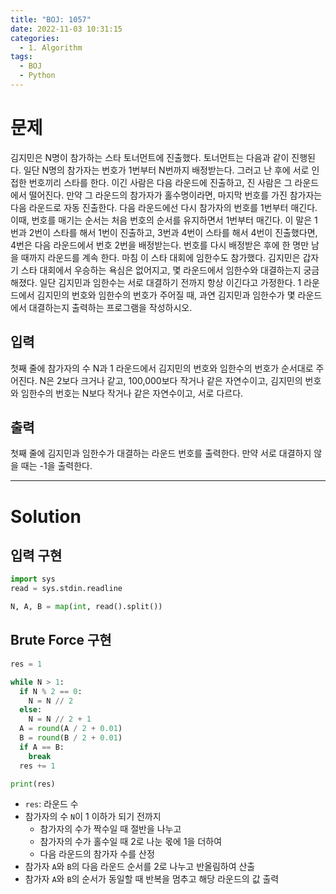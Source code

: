 ```yaml
---
title: "BOJ: 1057"
date: 2022-11-03 10:31:15
categories:
  - 1. Algorithm
tags:
  - BOJ
  - Python
---
```


# 문제

김지민은 N명이 참가하는 스타 토너먼트에 진출했다. 토너먼트는 다음과 같이 진행된다. 일단 N명의 참가자는 번호가 1번부터 N번까지 배정받는다. 그러고 난 후에 서로 인접한 번호끼리 스타를 한다. 이긴 사람은 다음 라운드에 진출하고, 진 사람은 그 라운드에서 떨어진다. 만약 그 라운드의 참가자가 홀수명이라면, 마지막 번호를 가진 참가자는 다음 라운드로 자동 진출한다. 다음 라운드에선 다시 참가자의 번호를 1번부터 매긴다. 이때, 번호를 매기는 순서는 처음 번호의 순서를 유지하면서 1번부터 매긴다. 이 말은 1번과 2번이 스타를 해서 1번이 진출하고, 3번과 4번이 스타를 해서 4번이 진출했다면, 4번은 다음 라운드에서 번호 2번을 배정받는다. 번호를 다시 배정받은 후에 한 명만 남을 때까지 라운드를 계속 한다.
마침 이 스타 대회에 임한수도 참가했다. 김지민은 갑자기 스타 대회에서 우승하는 욕심은 없어지고, 몇 라운드에서 임한수와 대결하는지 궁금해졌다. 일단 김지민과 임한수는 서로 대결하기 전까지 항상 이긴다고 가정한다. 1 라운드에서 김지민의 번호와 임한수의 번호가 주어질 때, 과연 김지민과 임한수가 몇 라운드에서 대결하는지 출력하는 프로그램을 작성하시오.

## 입력

첫째 줄에 참가자의 수 N과 1 라운드에서 김지민의 번호와 임한수의 번호가 순서대로 주어진다. N은 2보다 크거나 같고, 100,000보다 작거나 같은 자연수이고, 김지민의 번호와 임한수의 번호는 N보다 작거나 같은 자연수이고, 서로 다르다.

## 출력

첫째 줄에 김지민과 임한수가 대결하는 라운드 번호를 출력한다. 만약 서로 대결하지 않을 때는 -1을 출력한다.

<!-- More -->

---

# Solution

## 입력 구현

```python
import sys
read = sys.stdin.readline

N, A, B = map(int, read().split())
```

## Brute Force 구현

```python
res = 1

while N > 1:
  if N % 2 == 0:
    N = N // 2
  else:
    N = N // 2 + 1
  A = round(A / 2 + 0.01)
  B = round(B / 2 + 0.01)
  if A == B:
    break
  res += 1

print(res)
```

- `res`: 라운드 수
- 참가자의 수 `N`이 1 이하가 되기 전까지
  - 참가자의 수가 짝수일 때 절반을 나누고
  - 참가자의 수가 홀수일 때 2로 나눈 몫에 1을 더하여
  - 다음 라운드의 참가자 수를 산정
- 참가자 `A`와 `B`의 다음 라운드 순서를 2로 나누고 반올림하여 산출
- 참가자 `A`와 `B`의 순서가 동일할 때 반복을 멈추고 해당 라운드의 값 출력
